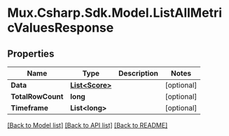 # Mux.Csharp.Sdk.Model.ListAllMetricValuesResponse

## Properties

Name | Type | Description | Notes
------------ | ------------- | ------------- | -------------
**Data** | [**List&lt;Score&gt;**](Score.md) |  | [optional] 
**TotalRowCount** | **long** |  | [optional] 
**Timeframe** | **List&lt;long&gt;** |  | [optional] 

[[Back to Model list]](../README.md#documentation-for-models) [[Back to API list]](../README.md#documentation-for-api-endpoints) [[Back to README]](../README.md)

